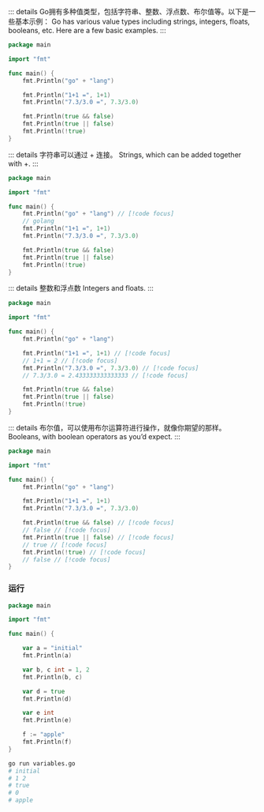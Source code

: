 ::: details Go拥有多种值类型，包括字符串、整数、浮点数、布尔值等。以下是一些基本示例：
Go has various value types including strings, integers, floats, booleans, etc. Here are a few basic examples.
:::

```go
package main

import "fmt"

func main() {
	fmt.Println("go" + "lang")

	fmt.Println("1+1 =", 1+1)
	fmt.Println("7.3/3.0 =", 7.3/3.0)

	fmt.Println(true && false)
	fmt.Println(true || false)
	fmt.Println(!true)
}
```


::: details 字符串可以通过 + 连接。
Strings, which can be added together with +.
:::

```go
package main

import "fmt"

func main() {
	fmt.Println("go" + "lang") // [!code focus]
	// golang
	fmt.Println("1+1 =", 1+1)
	fmt.Println("7.3/3.0 =", 7.3/3.0)

	fmt.Println(true && false)
	fmt.Println(true || false)
	fmt.Println(!true)
}
```
::: details 整数和浮点数
Integers and floats.
:::

```go
package main

import "fmt"

func main() {
	fmt.Println("go" + "lang")

	fmt.Println("1+1 =", 1+1) // [!code focus]
	// 1+1 = 2 // [!code focus]
	fmt.Println("7.3/3.0 =", 7.3/3.0) // [!code focus]
	// 7.3/3.0 = 2.433333333333333 // [!code focus]

	fmt.Println(true && false)
	fmt.Println(true || false)
	fmt.Println(!true)
}
```
::: details 布尔值，可以使用布尔运算符进行操作，就像你期望的那样。
Booleans, with boolean operators as you’d expect.
:::

```go
package main

import "fmt"

func main() {
	fmt.Println("go" + "lang")

	fmt.Println("1+1 =", 1+1)
	fmt.Println("7.3/3.0 =", 7.3/3.0)

	fmt.Println(true && false) // [!code focus]
	// false // [!code focus]
	fmt.Println(true || false) // [!code focus]
	// true // [!code focus]
	fmt.Println(!true) // [!code focus]
	// false // [!code focus]
}
```

### 运行
```go
package main

import "fmt"

func main() {

	var a = "initial"
	fmt.Println(a)

	var b, c int = 1, 2
	fmt.Println(b, c)

	var d = true
	fmt.Println(d)

	var e int
	fmt.Println(e)

	f := "apple"
	fmt.Println(f)
}
```
```bash
go run variables.go
# initial
# 1 2
# true
# 0
# apple
```